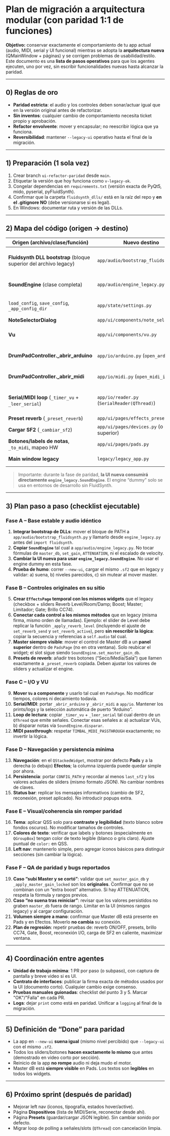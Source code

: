 # Plan de migración a arquitectura modular (con paridad 1:1 de funciones)

**Objetivo:** conservar exactamente el comportamiento de tu app actual (audio, MIDI, serial y UI funcional) mientras se adopta la **arquitectura nueva** (QMainWindow + páginas) y se corrigen problemas de usabilidad/estilo. Este documento es una **lista de pasos operativos** para que los agentes ejecuten, uno por vez, sin escribir funcionalidades nuevas hasta alcanzar la paridad.

---

## 0) Reglas de oro
- **Paridad estricta**: el audio y los controles deben sonar/actuar igual que en la versión original antes de refactorizar.
- **Sin inventos**: cualquier cambio de comportamiento necesita ticket propio y aprobación.
- **Refactor envolvente**: mover y encapsular; no reescribir lógica que ya funciona.
- **Reversibilidad**: mantener `--legacy-ui` operativo hasta el final de la migración.

---

## 1) Preparación (1 sola vez)
1. Crear branch `ui-refactor-paridad` desde `main`.
2. Etiquetar la versión que hoy funciona como `v-legacy-ok`.
3. Congelar dependencias en `requirements.txt` (versión exacta de PyQt5, mido, pyserial, pyFluidSynth).
4. Confirmar que la carpeta `fluidsynth_dlls/` está en la raíz del repo y **en el .gitignore NO** (debe versionarse si es legal).
5. En Windows: documentar ruta y versión de las DLLs.

---

## 2) Mapa del código (origen → destino)

| Origen (archivo/clase/función) | Nuevo destino | Acción |
|---|---|---|
| **Fluidsynth DLL bootstrap** (bloque superior del archivo legacy) | `app/audio/bootstrap_fluidsynth.py` | Mover tal cual. Debe **inyectar `fluidsynth_dlls` al PATH** antes de importar `fluidsynth`. |
| **SoundEngine** (clase completa) | `app/audio/engine_legacy.py` | Copiar **sin cambios**. Exportar la misma API pública usada por la UI. |
| `load_config`, `save_config`, `_app_config_dir` | `app/state/settings.py` | Copiar sin cambios. Mantener `CONFIG_PATH` y esquema JSON actual. |
| **NoteSelectorDialog** | `app/ui/components/note_selector.py` | Copiar sin cambios. |
| **Vu** | `app/ui/components/vu.py` | Copiar sin cambios. El ancho fijo puede relajarse más adelante. |
| **DrumPadController._abrir_arduino** | `app/io/arduino.py` (`open_arduino()`) | Copiar sin cambios por ahora. Devolver `serial.Serial` o `None`. |
| **DrumPadController._abrir_midi** | `app/io/midi.py` (`open_midi_in()`) | Copiar sin cambios por ahora (modo polling si existe). |
| **Serial/MIDI loop** (`_timer_vu` + `_leer_serial`) | `app/io/reader.py` (`SerialReader(QThread)`) | Copiar lógica tal cual; solo envolver en señales Qt (`on_hit`, `on_analog`) que consumirá la UI. |
| **Preset reverb** (`_preset_reverb`) | `app/ui/pages/effects_presets.py` | Copiar sin cambios. |
| **Cargar SF2** (`_cambiar_sf2`) | `app/ui/pages/devices.py` (o en menú superior) | Copiar sin cambios; reusar `SoundEngine.load_sf2_live`. |
| **Botones/labels de notas**, `_to_midi`, mapeo HW | `app/ui/pages/pads.py` | Copiar sin cambios. |
| **Main window legacy** | `legacy/legacy_app.py` | Dejar operativo para fallback. |

> Importante: durante la fase de paridad, **la UI nueva consumirá directamente `engine_legacy.SoundEngine`**. El engine “dummy” solo se usa en entornos de desarrollo sin FluidSynth.

---

## 3) Plan paso a paso (checklist ejecutable)

### Fase A – Base estable y audio idéntico
1. **Integrar bootstrap de DLLs**: mover el bloque de PATH a `app/audio/bootstrap_fluidsynth.py` y llamarlo desde `engine_legacy.py` antes del `import fluidsynth`.
2. **Copiar `SoundEngine`** tal cual a `app/audio/engine_legacy.py`. No tocar fórmulas de `master_db`, `set_gain`, `ATTENUATION`, ni el escalado de velocity.
3. **Cambiar la UI nueva para usar `engine_legacy.SoundEngine`**. No usar el engine dummy en esta fase.
4. **Prueba de humo**: correr `--new-ui`, cargar el mismo `.sf2` que en legacy y validar: a) suena, b) niveles parecidos, c) sin mutear al mover master.

### Fase B – Controles originales en su sitio
5. **Crear `EffectsPage` temporal con los mismos widgets** que el legacy (checkbox + sliders Reverb Level/Room/Damp; Boost; Master; Limitador; Gate; Brillo CC74).
6. **Conectar cada control a los mismos métodos** que en legacy (misma firma, mismo orden de llamadas). Ejemplo: el slider de Level debe replicar la función `_apply_reverb_level` (incluyendo el ajuste de `set_reverb_send` y `set_reverb_active`), pero **sin reescribir la lógica**: copiar la secuencia y referencias a `self.audio` tal cual.
7. **Master siempre visible**: mover el control de Master dB a un **panel superior** dentro de `PadsPage` (no en otra ventana). Solo reubicar el widget; el slot sigue siendo `SoundEngine.set_master_gain_db`.
8. **Presets de reverb**: añadir tres botones (“Seco/Media/Sala”) que llamen exactamente a `_preset_reverb` copiada. Deben ajustar los valores de sliders y actualizar el engine.

### Fase C – I/O y VU
9. **Mover `Vu` a componente** y usarlo tal cual en `PadsPage`. No modificar tiempos, colores ni decaimiento todavía.
10. **Serial/MIDI**: portar `_abrir_arduino` y `_abrir_midi` a `app/io`. Mantener los prints/logs y la selección automática de puerto “Arduino”.
11. **Loop de lectura**: copiar `_timer_vu` + `_leer_serial` tal cual dentro de un `QThread` que emite señales. Conectar esas señales a: a) actualizar VUs, b) disparar notas vía `SoundEngine.disparar`.
12. **MIDI passthrough**: respetar `TIMBAL_MIDI_PASSTHROUGH` exactamente; no invertir la lógica.

### Fase D – Navegación y persistencia mínima
13. **Navegación**: en el `QStackedWidget`, mostrar por defecto **Pads** y a la derecha (o debajo) **Efectos**; la columna izquierda puede quedar simple por ahora.
14. **Persistencia**: portar `CONFIG_PATH` y recordar al menos `last_sf2` y los valores actuales de sliders (mismo formato JSON). No cambiar nombres de claves.
15. **Status bar**: replicar los mensajes informativos (cambio de SF2, reconexión, preset aplicado). No introducir popups extra.

### Fase E – Visual/coherencia sin romper paridad
16. **Tema**: aplicar QSS solo para **contraste y legibilidad** (texto blanco sobre fondos oscuros). No modificar tamaños de controles.
17. **Colores de texto**: verificar que labels y botones (especialmente en `QGroupBox`) tengan color de texto legible (blanco o gris claro). Ajuste puntual de `color:` en QSS.
18. **Left nav**: mantenerlo simple, pero agregar íconos básicos para distinguir secciones (sin cambiar la lógica).

### Fase F – QA de paridad y bugs reportados
19. **Caso “subí Master y se cortó”**: validar que `set_master_gain_db` y `_apply_master_gain_locked` son los **originales**. Confirmar que no se combinan con un “extra boost” alternativo. Si hay ATTENUATION, respeta la fórmula y rangos previos.
20. **Caso “no suena tras reiniciar”**: revisar que los valores persistidos no graben `master_db` fuera de rango. Limitar en la UI (mismos rangos legacy) y al cargar configuración.
21. **Volumen siempre a mano**: confirmar que Master dB está presente en Pads y en Efectos. Moverlo **no cambia** su conexión.
22. **Plan de regresión**: repetir pruebas de: reverb ON/OFF, presets, brillo CC74, Gate, Boost, reconexión I/O, carga de SF2 en caliente, maximizar ventana.

---

## 4) Coordinación entre agentes
- **Unidad de trabajo mínima**: 1 PR por paso (o subpaso), con captura de pantalla y breve video si es UI.
- **Contrato de interfaces**: publicar la firma exacta de métodos usados por la UI (documento corto). Cualquier cambio exige consenso.
- **Pruebas manuales guionadas**: checklist del punto 3 y 5. Marcar "OK"/"Falla" en cada PR.
- **Logs**: dejar `print` como está en paridad. Unificar a `logging` al final de la migración.

---

## 5) Definición de “Done” para paridad
- La app en `--new-ui` **suena igual** (mismo nivel percibido) que `--legacy-ui` con el mismo `.sf2`.
- Todos los sliders/botones **hacen exactamente lo mismo** que antes (demostrado en video corto por sección).
- Reinicio de la app **no rompe** audio ni deja mudo el motor.
- Master dB está **siempre visible** en Pads. Los textos son **legibles** en todos los widgets.

---

## 6) Próximo sprint (después de paridad)
- Mejorar left nav (íconos, tipografía, estados hover/active).
- Página **Dispositivos** (lista de MIDI/Serie, reconectar desde ahí).
- Página **Presets** (guardar/cargar JSON legible). Sin cambiar sonido por defecto.
- Migrar loop de polling a señales/slots (`QThread`) con cancelación limpia.

